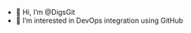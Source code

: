 - 👋 Hi, I’m @DigsGit
- 👀 I’m interested in DevOps integration using GitHub


<!---
DigsGit/DigsGit is a ✨ special ✨ repository because its `README.md` (this file) appears on your GitHub profile.
You can click the Preview link to take a look at your changes.
--->
